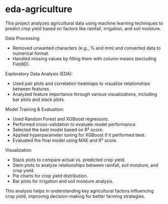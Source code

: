 # eda-agriculture

This project analyzes agricultural data using machine learning techniques to predict crop yield based on factors like rainfall, irrigation, and soil moisture.

Data Processing:
- Removed unwanted characters (e.g., % and mm) and converted data to numerical format.
- Handled missing values by filling them with column means (excluding FieldID).

Exploratory Data Analysis (EDA):
- Used pair plots and correlation heatmaps to visualize relationships between features.
- Analyzed feature importance through various visualizations, including bar plots and stack plots.

Model Training & Evaluation:
- Used Random Forest and XGBoost regressors.
- Performed cross-validation to evaluate model performance.
- Selected the best model based on R² score.
- Applied hyperparameter tuning for XGBoost if it performed best.
- Evaluated the final model using MAE and R² score.

Visualization
- Stack plots to compare actual vs. predicted crop yield.
- Stem plots to analyze relationships between rainfall, soil moisture, and crop yield.
- Pie charts for crop yield distribution.
- Bar plots for irrigation and soil moisture analysis.

This analysis helps in understanding key agricultural factors influencing crop yield, improving decision-making for better farming strategies.
